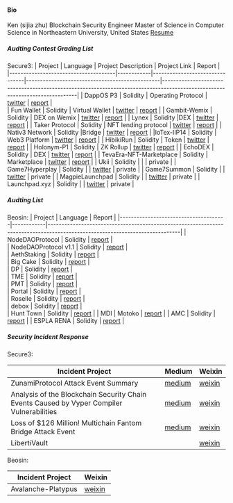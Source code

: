 
####  Bio

Ken (sijia zhu) 
Blockchain Security Engineer
Master of Science in Computer Science in Northeastern University, United States 
[Resume]()

##### Audting Contest Grading List

Secure3:
| Project                              | Language   | Project Description            | Project Link                                   | Report                                                                                                                      |
|--------------------------------------|------------|--------------------------------|------------------------------------------------|-----------------------------------------------------------------------------------------------------------------------------|
| DappOS P3     | Solidity   | Operating Protocol             | [twitter](https://twitter.com/dappOS_com)      | [report](https://github.com/Secure3Audit/Secure3Academy/tree/main/audit_reports/dappOS)                                     |       
| Fun Wallet    | Solidity   | Virtual Wallet                 | [twitter](https://twitter.com/fun)             | [report](https://github.com/Secure3Audit/Secure3Academy/tree/main/audit_reports/Fun.xyz)                                    |
| Gambit-Wemix               | Solidity   | DEX on Wemix         | [twitter](https://twitter.com/Gambit_Trade)             | [report](https://github.com/Secure3Audit/Secure3Academy/tree/main/audit_reports/Gambit-Wemix)                               |
|  Lynex             | Solidity   |DEX        | [twitter](https://twitter.com/LynexFi)           | [report](https://github.com/Secure3Audit/Secure3Academy/tree/main/audit_reports/Lynex)                               |
|  Taker Protocol              | Solidity   | NFT lending protocol        | [twitter](https://twitter.com/TakerProtocol)           | [report](https://github.com/Secure3Audit/Secure3Academy/tree/main/audit_reports/TakerProtocol  )                               |
| Nativ3 Network              | Solidity   |Bridge        | [twitter](https://twitter.com/Nativ3Network)           | [report](https://github.com/Secure3Audit/Secure3Academy/tree/main/audit_reports/Nativ3Network)                               |
|IoTex-IIP14	                       | Solidity   | Web3 Platform              | [twitter](https://twitter.com/iotex_io)            | [report](https://github.com/Secure3Audit/Secure3Academy/tree/main/audit_reports/IoTex-IIP14)                                     |
| HibikiRun                 | Solidity   | Token                          | [twitter](https://twitter.com/hibikirunteam?s=21)         | [report](https://github.com/Secure3Audit/Secure3Academy/tree/main/audit_reports/HibikiRun)     |
|  Holonym-P1               | Solidity   | ZK Rollup                      | [twitter](https://twitter.com/0xHolonym)             | [report](https://github.com/Secure3Audit/Secure3Academy/tree/main/audit_reports/Holonym)                               |
| EchoDEX	              | Solidity   | DEX                            | [twitter]( https://twitter.com/Echo_DEX)            | [report](https://github.com/Secure3Audit/Secure3Academy/tree/main/audit_reports/EchoDEX)                                    |
| TevaEra-NFT-Marketplace               | Solidity   | Marketplace                       | [twitter](https://twitter.com/tevaera)             | [report](https://github.com/Secure3Audit/Secure3Academy/tree/main/audit_reports/TevaEra-NFT-Marketplace)                               |
|  Ukii              | Solidity   |                     |                                   | private                             |
|  Game7Hyperplay             | Solidity   |                     |  [twitter](https://twitter.com/G7_DAO)           | private                                |
|  Game7Summon            | Solidity   |                     |    [twitter](https://twitter.com/G7_DAO)         | private                                |
|  MagpieLaunchpad            | Solidity   |                     | [twitter](https://twitter.com/magpiexyz_io)       | private                                 |
|  Launchpad.xyz            | Solidity   |                     |  [twitter](https://twitter.com/launchpadlpx)       | private                                 |


##### Audting List

Beosin:
| Project                              | Language   | Report                                                                                                                      |
|--------------------------------------|------------|-----------------------------------------------------------------------------------------------------------------------------|
| NodeDAOProtocol     | Solidity   | [report](https://beosin.com/audits/NodeDAO-Protocol_202302011759.pdf)     |       
| NodeDAOProtocol v1.1  | Solidity  | [report](https://beosin.com/audits/NodeDAO-Protocol_202302161759.pdf)   |    
| AethStaking  | Solidity   | [report](https://beosin.com/audits/Aeth-Staking_202211151729.pdf)   |  
| Big Cake  | Solidity   | [report](https://beosin.com/audits/Big-Cake_202209291804.pdf)   |  
| DP  | Solidity  | [report](https://beosin.com/audits/DP_202210242230.pdf)   |  
| TME | Solidity  | [report](https://beosin.com/audits/TME_202210251233.pdf)   |  
| PMT  | Solidity | [report](https://beosin.com/audits/PMT_202211241633.pdf)   |  
| Portal | Solidity  | [report](https://beosin.com/audits/Portal_202304111022.pdf)   |  
| Roselle | Solidity   | [report](https://beosin.com/audits/Roselle_202301161655.pdf)   |  
| debox   | Solidity  | [report](https://beosin.com/audits/Debox_202301031842.pdf)   |  
| Hunt Town   | Solidity  | [report](https://beosin.com/audits/Hunt-Town_202212051700.pdf)   | 
| MDI  | Motoko   | [report](https://beosin.com/audits/MDI_202302101729.pdf)   | 
| AMC   | Solidity   | [report](https://beosin.com/audits/AMC_202302281530.pdf)   | 
| ESPLA RENA   | Solidity   | [report](https://beosin.com/audits/ESPL%20ARENA_202301111051.pdf)   | 
     
           
     
##### Security Incident Response

Secure3:

| Incident Project                 |  Medium    | Weixin            |  
|----------------------------------|--------------------|--------------------------------|
| ZunamiProtocol Attack Event Summary   |  [medium](https://medium.com/@Secure3/zunamiprotocol-attack-event-summary-94da79e7389a)      | [weixin](https://mp.weixin.qq.com/s/7pmcfejrplOvp6K2ghwm-A) |
| Analysis of the Blockchain Security Chain Events Caused by Vyper Compiler Vulnerabilities   |  [medium](https://medium.com/@Secure3/analysis-of-the-blockchain-security-chain-events-caused-by-vyper-compiler-vulnerabilities-37b66ad8aa45)    | [weixin](https://mp.weixin.qq.com/s/NvWPkq5MUpTjNnGw3pkDnQ) |
| Loss of $126 Million! Multichain Fantom Bridge Attack Event | [medium](https://medium.com/@Secure3/loss-of-126-million-multichain-fantom-bridge-attack-event-e68693a36d2)| [weixin](https://mp.weixin.qq.com/s/ERFVmVUZTdas8p5jHrlpfg)  |   
| LibertiVault | |   [weixin](https://mp.weixin.qq.com/s/NvWPkq5MUpTjNnGw3pkDnQ)   |  


Beosin:

| Incident Project                 |  Weixin   | 
|----------------------------------|--------------------|
|  Avalanche-Platypus              |   [weixin](https://mp.weixin.qq.com/s/HQh4g_-ZfkwJCBGyiDFypA) |
  

